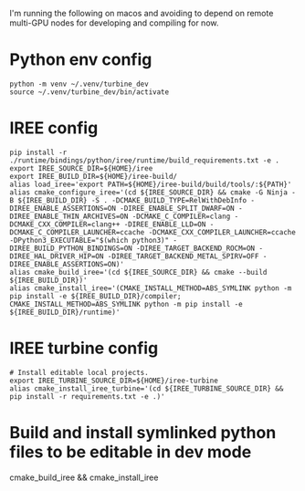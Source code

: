 I'm running the following on macos and avoiding to depend on remote multi-GPU nodes for developing and compiling for now.

# Python env config
```
python -m venv ~/.venv/turbine_dev
source ~/.venv/turbine_dev/bin/activate
```

# IREE config
```
pip install -r ./runtime/bindings/python/iree/runtime/build_requirements.txt -e .
export IREE_SOURCE_DIR=${HOME}/iree
export IREE_BUILD_DIR=${HOME}/iree-build/
alias load_iree='export PATH=${HOME}/iree-build/build/tools/:${PATH}'
alias cmake_configure_iree='(cd ${IREE_SOURCE_DIR} && cmake -G Ninja -B ${IREE_BUILD_DIR} -S . -DCMAKE_BUILD_TYPE=RelWithDebInfo -DIREE_ENABLE_ASSERTIONS=ON -DIREE_ENABLE_SPLIT_DWARF=ON -DIREE_ENABLE_THIN_ARCHIVES=ON -DCMAKE_C_COMPILER=clang -DCMAKE_CXX_COMPILER=clang++ -DIREE_ENABLE_LLD=ON -DCMAKE_C_COMPILER_LAUNCHER=ccache -DCMAKE_CXX_COMPILER_LAUNCHER=ccache -DPython3_EXECUTABLE="$(which python3)" -DIREE_BUILD_PYTHON_BINDINGS=ON -DIREE_TARGET_BACKEND_ROCM=ON -DIREE_HAL_DRIVER_HIP=ON -DIREE_TARGET_BACKEND_METAL_SPIRV=OFF -DIREE_ENABLE_ASSERTIONS=ON)'
alias cmake_build_iree='(cd ${IREE_SOURCE_DIR} && cmake --build ${IREE_BUILD_DIR})'
alias cmake_install_iree='(CMAKE_INSTALL_METHOD=ABS_SYMLINK python -m pip install -e ${IREE_BUILD_DIR}/compiler; CMAKE_INSTALL_METHOD=ABS_SYMLINK python -m pip install -e ${IREE_BUILD_DIR}/runtime)'
```

# IREE turbine config
```
# Install editable local projects.
export IREE_TURBINE_SOURCE_DIR=${HOME}/iree-turbine
alias cmake_install_iree_turbine='(cd ${IREE_TURBINE_SOURCE_DIR} && pip install -r requirements.txt -e .)'
```

# Build and install symlinked python files to be editable in dev mode
cmake_build_iree && cmake_install_iree 
